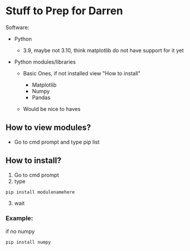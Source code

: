 # Stuff to Prep for Darren

Software:
- Python
    - 3.9, maybe not 3.10, think matplotlib do not have support for it yet

- Python modules/libraries
    - Basic Ones, if not installed view "How to install"
        - Matplotlib
        - Numpy
        - Pandas

    - Would be nice to haves


## How to view modules?
- Go to cmd prompt and type pip list

## How to install? 

1. Go to cmd prompt
2. type 
```
pip install modulenamehere
```
3. wait

### Example:

if no numpy

```
pip install numpy

```